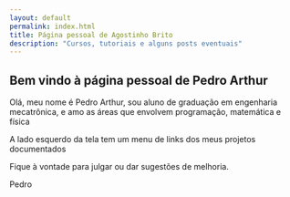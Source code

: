 ```yaml
---
layout: default
permalink: index.html
title: Página pessoal de Agostinho Brito
description: "Cursos, tutoriais e alguns posts eventuais"
---
```


## **Bem vindo à página pessoal de Pedro Arthur**

Olá, meu nome é Pedro Arthur, sou aluno de graduação em engenharia mecatrônica, e amo as áreas que envolvem programação, matemática e física

A lado esquerdo da tela tem um menu de links dos meus projetos documentados

Fique à vontade para julgar ou dar sugestões de melhoria.

Pedro

